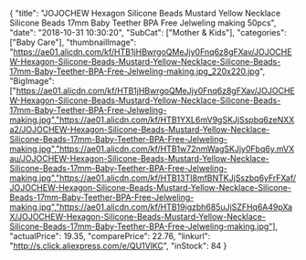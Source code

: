 {
	"title": "JOJOCHEW Hexagon Silicone Beads Mustard Yellow Necklace Silicone Beads 17mm Baby Teether BPA Free Jelweling making 50pcs",
	"date": "2018-10-31 10:30:20",
	"SubCat": ["Mother & Kids"],
	"categories": ["Baby Care"],
	"thumbnailImage": "https://ae01.alicdn.com/kf/HTB1jHBwrgoQMeJjy0Fnq6z8gFXav/JOJOCHEW-Hexagon-Silicone-Beads-Mustard-Yellow-Necklace-Silicone-Beads-17mm-Baby-Teether-BPA-Free-Jelweling-making.jpg_220x220.jpg",
	"BigImage": ["https://ae01.alicdn.com/kf/HTB1jHBwrgoQMeJjy0Fnq6z8gFXav/JOJOCHEW-Hexagon-Silicone-Beads-Mustard-Yellow-Necklace-Silicone-Beads-17mm-Baby-Teether-BPA-Free-Jelweling-making.jpg","https://ae01.alicdn.com/kf/HTB1YXL6mV9gSKJjSspbq6zeNXXa2/JOJOCHEW-Hexagon-Silicone-Beads-Mustard-Yellow-Necklace-Silicone-Beads-17mm-Baby-Teether-BPA-Free-Jelweling-making.jpg","https://ae01.alicdn.com/kf/HTB1w72nmWagSKJjy0Fbq6y.mVXau/JOJOCHEW-Hexagon-Silicone-Beads-Mustard-Yellow-Necklace-Silicone-Beads-17mm-Baby-Teether-BPA-Free-Jelweling-making.jpg","https://ae01.alicdn.com/kf/HTB13TI8mfBNTKJjSszbq6yFrFXaf/JOJOCHEW-Hexagon-Silicone-Beads-Mustard-Yellow-Necklace-Silicone-Beads-17mm-Baby-Teether-BPA-Free-Jelweling-making.jpg","https://ae01.alicdn.com/kf/HTB19igzbh685uJjSZFHq6A49pXaX/JOJOCHEW-Hexagon-Silicone-Beads-Mustard-Yellow-Necklace-Silicone-Beads-17mm-Baby-Teether-BPA-Free-Jelweling-making.jpg"],
	"actualPrice": 19.35,
	"comparePrice": 22.76,
	"linkurl": "http://s.click.aliexpress.com/e/QU1VlKC",
	"inStock": 84
}
